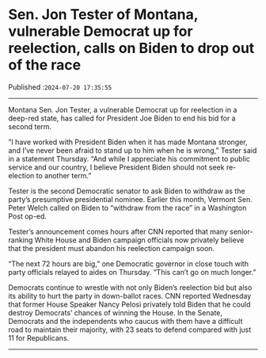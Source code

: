 # Sen. Jon Tester of Montana, vulnerable Democrat up for reelection, calls on Biden to drop out of the race

Published :`2024-07-20 17:35:55`

---

Montana Sen. Jon Tester, a vulnerable Democrat up for reelection in a deep-red state, has called for President Joe Biden to end his bid for a second term.

”I have worked with President Biden when it has made Montana stronger, and I’ve never been afraid to stand up to him when he is wrong,” Tester said in a statement Thursday. “And while I appreciate his commitment to public service and our country, I believe President Biden should not seek re-election to another term.”

Tester is the second Democratic senator to ask Biden to withdraw as the party’s presumptive presidential nominee. Earlier this month, Vermont Sen. Peter Welch called on Biden to “withdraw from the race” in a Washington Post op-ed.

Tester’s announcement comes hours after CNN reported that many senior-ranking White House and Biden campaign officials now privately believe that the president must abandon his reelection campaign soon.

“The next 72 hours are big,” one Democratic governor in close touch with party officials relayed to aides on Thursday. “This can’t go on much longer.”

Democrats continue to wrestle with not only Biden’s reelection bid but also its ability to hurt the party in down-ballot races. CNN reported Wednesday that former House Speaker Nancy Pelosi privately told Biden that he could destroy Democrats’ chances of winning the House. In the Senate, Democrats and the independents who caucus with them have a difficult road to maintain their majority, with 23 seats to defend compared with just 11 for Republicans.

---

